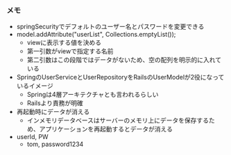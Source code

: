 ### メモ
* springSecurityでデフォルトのユーザー名とパスワードを変更できる
* model.addAttribute("userList", Collections.emptyList());
  * viewに表示する値を決める
  * 第一引数がviewで指定する名前
  * 第二引数はこの段階ではデータがないため、空の配列を明示的に入れている
* SpringのUserServiceとUserRepositoryをRailsのUserModelが2役になっているイメージ
  * Springは4層アーキテクチャとも言われるらしい
  * Railsより責務が明確
* 再起動時にデータが消える
  * インメモリデータベースはサーバーのメモリ上にデータを保存するため、アプリケーションを再起動するとデータが消える
* userId, PW
  * tom, password1234